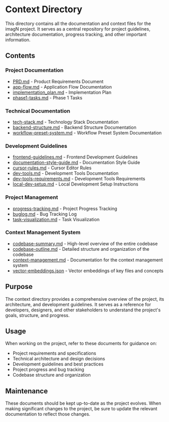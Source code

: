 # Context Directory

This directory contains all the documentation and context files for the imagN project. It serves as a central repository for project guidelines, architecture documentation, progress tracking, and other important information.

## Contents

### Project Documentation
- [PRD.md](PRD.md) - Product Requirements Document
- [app-flow.md](app-flow.md) - Application Flow Documentation
- [implementation_plan.md](implementation_plan.md) - Implementation Plan
- [phase1-tasks.md](phase1-tasks.md) - Phase 1 Tasks

### Technical Documentation
- [tech-stack.md](tech-stack.md) - Technology Stack Documentation
- [backend-structure.md](backend-structure.md) - Backend Structure Documentation
- [workflow-preset-system.md](workflow-preset-system.md) - Workflow Preset System Documentation

### Development Guidelines
- [frontend-guidelines.md](frontend-guidelines.md) - Frontend Development Guidelines
- [documentation-style-guide.md](documentation-style-guide.md) - Documentation Style Guide
- [cursor-rules.md](cursor-rules.md) - Cursor Editor Rules
- [dev-tools.md](dev-tools.md) - Development Tools Documentation
- [dev-tools-requirements.md](dev-tools-requirements.md) - Development Tools Requirements
- [local-dev-setup.md](local-dev-setup.md) - Local Development Setup Instructions

### Project Management
- [progress-tracking.md](progress-tracking.md) - Project Progress Tracking
- [buglog.md](buglog.md) - Bug Tracking Log
- [task-visualization.md](task-visualization.md) - Task Visualization

### Context Management System
- [codebase-summary.md](codebase-summary.md) - High-level overview of the entire codebase
- [codebase-outline.md](codebase-outline.md) - Detailed structure and organization of the codebase
- [context-management.md](context-management.md) - Documentation for the context management system
- [vector-embeddings.json](vector-embeddings.json) - Vector embeddings of key files and concepts

## Purpose

The context directory provides a comprehensive overview of the project, its architecture, and development guidelines. It serves as a reference for developers, designers, and other stakeholders to understand the project's goals, structure, and progress.

## Usage

When working on the project, refer to these documents for guidance on:
- Project requirements and specifications
- Technical architecture and design decisions
- Development guidelines and best practices
- Project progress and bug tracking
- Codebase structure and organization

## Maintenance

These documents should be kept up-to-date as the project evolves. When making significant changes to the project, be sure to update the relevant documentation to reflect those changes. 